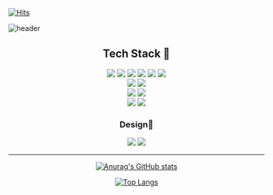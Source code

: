 <!--
**SU-VIN/SU-VIN** is a ✨ _special_ ✨ repository because its `README.md` (this file) appears on your GitHub profile.

Here are some ideas to get you started:

- 🔭 I’m currently working on ...
- 🌱 I’m currently learning ...
- 👯 I’m looking to collaborate on ...
- 🤔 I’m looking for help with ...
- 💬 Ask me about ...
- 📫 How to reach me: ...
- 😄 Pronouns: ...
- ⚡ Fun fact: ...
-->
[![Hits](https://hits.seeyoufarm.com/api/count/incr/badge.svg?url=https%3A%2F%2Fgithub.com%2FSU-VIN&count_bg=%23D5E9EB&title_bg=%23709CAC&icon=salesforce.svg&icon_color=%23FFFFFF&title=hits&edge_flat=false)](https://hits.seeyoufarm.com)

![header](https://capsule-render.vercel.app/api?type=waving&color=0:FFFFFF,100:79ABFF&height=200&section=header&text=🌊SU-VIN🌊%20&animation=twinkling&fontSize=80&fontColor=FFFFFF&fontAlignY=40)
<br>
<h2 align=center> Tech Stack 🤖 </h2>

<div align=center>
    <img src="https://img.shields.io/badge/c++-00599C?style=for-the-badge&logo=c%2B%2B&logoColor=white">
    <img src="https://img.shields.io/badge/c sharp-239120?style=for-the-badge&logo=c sharp&logoColor=white">
    <img src="https://img.shields.io/badge/python-3776AB?style=for-the-badge&logo=python&logoColor=white">
    <img src="https://img.shields.io/badge/Javascript-F7DF1E?style=for-the-badge&logo=javascript&logoColor=black">
    <img src="https://img.shields.io/badge/CSS3-1572B6?style=for-the-badge&logo=CSS3&logoColor=black">
    <img src="https://img.shields.io/badge/HTML5-E34F26?style=for-the-badge&logo=HTML5&logoColor=black">    
    <br>
    <img src="https://img.shields.io/badge/Unity-FFFFFF?style=for-the-badge&logo=Unity&logoColor=black">
    <img src="https://img.shields.io/badge/xcode-147efb?style=for-the-badge&logo=xcode&logoColor=white">
    <br>
    <img src="https://img.shields.io/badge/mysql-4479a1?style=for-the-badge&logo=mysql&logoColor=white">
    <img src="https://img.shields.io/badge/firebase-ffca28?style=for-the-badge&logo=firebase&logoColor=black">
    <br>
    <img src="https://img.shields.io/badge/github-181717?style=for-the-badge&logo=github&logoColor=white">
	<img src="https://img.shields.io/badge/app store-0d96f6?style=for-the-badge&logo=app store&logoColor=white">


 ### Design🎨
 <div align=center>
 	<img src="https://img.shields.io/badge/Adobe Photoshop-31A8FF?style=for-the-badge&logo=Adobe Photoshop&logoColor=white">
 	<img src="https://img.shields.io/badge/CLIP STUDIO-BDBDBD?style=for-the-badge&logo=Abbott&logoColor=white">

    
<hr>




[![Anurag's GitHub stats](https://github-readme-stats.vercel.app/api?username=SU-VIN&bg_color=DEG,FFFFFF,79ABFF&icon_color=79ABFF&show_icons=true&count_private=true)](https://github.com/anuraghazra/github-readme-stats)



[![Top Langs](https://github-readme-stats.vercel.app/api/top-langs/?username=SU-VIN&layout=compact&langs_count=8&bg_color=DEG,FFFFFF,79ABFF&show_icons=true)](https://github.com/anuraghazra/github-readme-stats)
